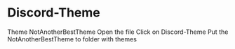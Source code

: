 # Discord-Theme
Theme NotAnotherBestTheme
Open the file 
Click on Discord-Theme
Put the NotAnotherBestTheme to folder with themes
